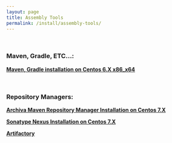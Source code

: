 ```yaml
---
layout: page
title: Assembly Tools
permalink: /install/assembly-tools/
---
```



<br/>

### Maven, Gradle, ETC...:

<strong><a href="/install/assembly-tools/linux/centos/6/x64/">Maven, Gradle installation on Centos 6.X x86_x64</a></strong>


<br/>

### Repository Managers:

<strong><a href="/install/assembly-tools/linux/centos/7.X/archiva/">Archiva Maven Repository Manager Installation on Centos 7.X</a></strong>

<strong><a href="/install/assembly-tools/linux/centos/7.X/nexus/">Sonatype Nexus Installation on Centos 7.X</a></strong>

<strong><a href="https://www.jfrog.com/blog/fronting-oracle-maven-repository-artifactory/" rel="nofollow">Artifactory</a></strong>
